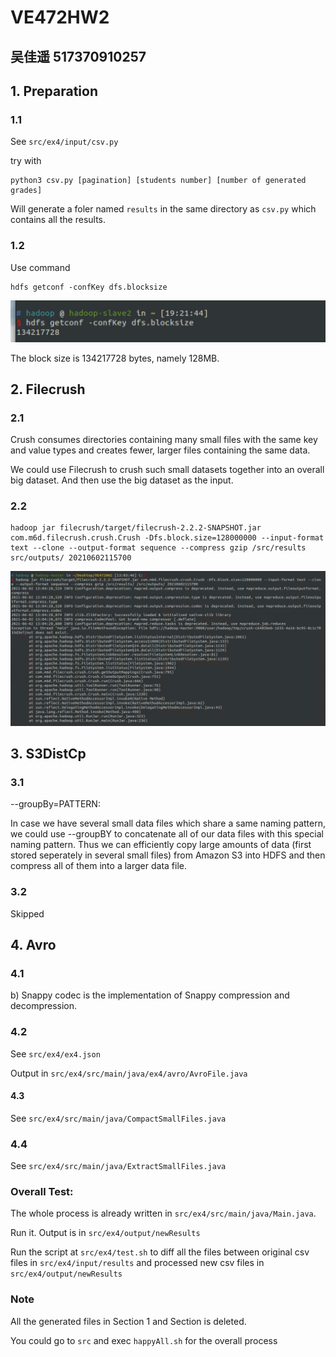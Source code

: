 # VE472HW2

## 吴佳遥 517370910257



## 1. Preparation

### 1.1

See `src/ex4/input/csv.py`

try with

~~~
python3 csv.py [pagination] [students number] [number of generated grades]
~~~

Will generate a foler named `results` in the same directory as `csv.py` which contains all the results.

### 1.2

Use command

~~~
hdfs getconf -confKey dfs.blocksize
~~~

![image-20210601192204050](assets/image-20210601192204050.png)

The block size is 134217728 bytes, namely 128MB.

## 2. Filecrush

### 2.1 

Crush consumes directories containing many small files with the same key and value types and creates fewer, larger files containing the same data.

We could use Filecrush to crush such small datasets together into an overall big dataset. And then use the big dataset as the input.

### 2.2

~~~
hadoop jar filecrush/target/filecrush-2.2.2-SNAPSHOT.jar com.m6d.filecrush.crush.Crush -Dfs.block.size=128000000 --input-format text --clone --output-format sequence --compress gzip /src/results src/outputs/ 20210602115700
~~~



![image-20210602130539643](assets/image-20210602130539643.png)

## 3. S3DistCp

### 3.1

--groupBy=PATTERN: 

In case we have several small data files which share a same naming pattern, we could use --groupBY to concatenate all of our data files with this special naming pattern. Thus we can efficiently copy large amounts of data (first stored seperately in several small files) from Amazon S3 into HDFS and then compress all of them into a larger data file.

### 3.2 

Skipped

## 4. Avro

### 4.1

b) Snappy codec is the implementation of Snappy compression and decompression.

### 4.2 

See `src/ex4/ex4.json`

Output in `src/ex4/src/main/java/ex4/avro/AvroFile.java`

#### 4.3

See `src/ex4/src/main/java/CompactSmallFiles.java`

### 4.4

See `src/ex4/src/main/java/ExtractSmallFiles.java`

### Overall Test:

The whole process is already written in `src/ex4/src/main/java/Main.java`. 

Run it. Output is in `src/ex4/output/newResults`

Run the script at `src/ex4/test.sh` to diff all the files between original csv files in `src/ex4/input/results` and processed new csv files in `src/ex4/output/newResults`

### Note

All the generated files in Section 1 and Section is deleted. 

You could go to `src` and exec `happyAll.sh` for the overall process





